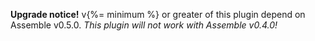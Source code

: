 **Upgrade notice!** v{%= minimum %} or greater of this plugin depend on Assemble v0.5.0. _This plugin will not work with Assemble v0.4.0!_